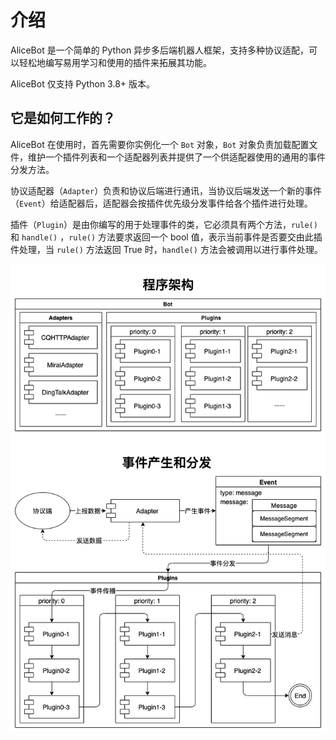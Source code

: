 # 介绍

AliceBot 是一个简单的 Python 异步多后端机器人框架，支持多种协议适配，可以轻松地编写易用学习和使用的插件来拓展其功能。

AliceBot 仅支持 Python 3.8+ 版本。

## 它是如何工作的？

AliceBot 在使用时，首先需要你实例化一个 `Bot` 对象，`Bot` 对象负责加载配置文件，维护一个插件列表和一个适配器列表并提供了一个供适配器使用的通用的事件分发方法。

协议适配器（`Adapter`）负责和协议后端进行通讯，当协议后端发送一个新的事件（`Event`）给适配器后，适配器会按插件优先级分发事件给各个插件进行处理。

插件（`Plugin`）是由你编写的用于处理事件的类，它必须具有两个方法，`rule()` 和 `handle()` ，`rule()` 方法要求返回一个 bool 值，表示当前事件是否要交由此插件处理，当 `rule()` 方法返回 True 时，`handle()` 方法会被调用以进行事件处理。

![how-it-works](./how-it-works.png)
